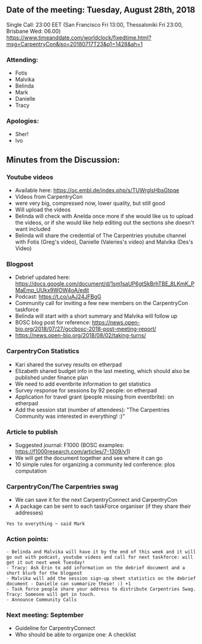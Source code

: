 ## Date of the meeting: Tuesday, August 28th, 2018
Single Call:  23:00 EET (San Francisco Fri 13:00, Thessaloniki Fri 23:00, Brisbane Wed: 06.00)
https://www.timeanddate.com/worldclock/fixedtime.html?msg=CarpentryCon&iso=20180717T23&p1=1428&ah=1

### Attending:
- Fotis
- Malvika
- Belinda
- Mark
- Danielle
- Tracy

### Apologies:
- Sher!
- Ivo

## Minutes from the Discussion:

### Youtube videos
- Available here: https://oc.embl.de/index.php/s/TUWrglsHbsGtpqe
- Videos from CarpentryCon
- were very big, compressed now, lower quality, but still good
- Will upload the videos 
- Belinda will check with Anelda once more if she would like us to upload the videos, or if she would like help editing out the sections she doesn't want included
- Belinda will share the credential of The Carpentries youtube channel with Fotis (Greg's video), Danielle (Valeries's video) and Malvika (Des's Video)

### Blogpost
- Debrief updated here: https://docs.google.com/document/d/1sm1saUP6gtSkBrhTBE_8LKmK_PMaEmp_UUkx9WOW4oA/edit
- Podcast: https://t.co/uAJ24JFBgG
- Community call for inviting a few new members on the CarpentryCon taskforce
- Belinda will start with a short summary and Malvika will follow up
- BOSC blog post for reference:  https://news.open-bio.org/2018/07/27/gccbosc-2018-post-meeting-report/
- https://news.open-bio.org/2018/08/02/taking-turns/

### CarpentryCon Statistics
- Kari shared the survey results on etherpad
- Elizabeth shared budget info in the last meeting, which should also be published under finance plan
- We need to add eventbrite information to get statistics
- Survey response for sessions by 92 people: on etherpad
- Application for travel grant (people missing from eventbrite): on etherpad
- Add the session stat (number of attendees): "The Carpentries Community was interested in everything! :)"

### Article to publish
- Suggested journal: F1000 (BOSC examples: https://f1000research.com/articles/7-1309/v1)
- We will get the document together and see where it can go
- 10 simple rules for organizing a community led conference: plos computation

### CarpentryCon/The Carpentries swag
- We can save it for the next CarpentryConnect and CarpentryCon
- A package can be sent to each taskForce organiser (if they share their addresses)

```
Yes to everything ~ said Mark 
```

### Action points: 
    - Belinda and Malvika will have it by the end of this week and it will go out with podcast, youtube videos and call for next taskforce: will get it out next week Tuesday!
    - Tracy: Ask Erin to add information on the debrief document and a short blurb for the blogpost
    - Malvika will add the session sign-up sheet statistics on the debrief document - Danielle can summarize these! :) +1
    - Task force people share your address to distribute Carpentries Swag. Tracy: Someone will get in touch.
    - Announce Community Calls

### Next meeting: September
- Guideline for CarpentryConnect
- Who should be able to organize one: A checklist
